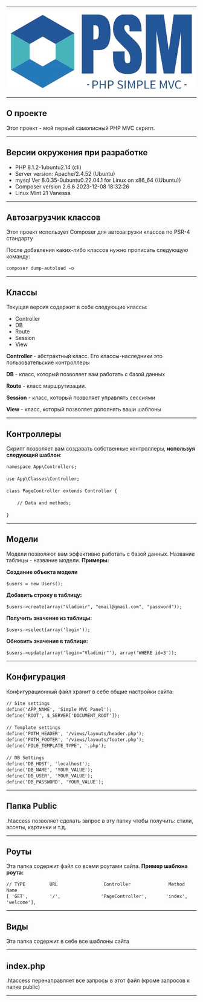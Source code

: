 <hr>

<p align="center">
    <img src="https://github.com/VladimirKostikov/PSM-Php-Simple-MVC/blob/main/public/img/logo.png?raw=true">
</p>

<hr>

<h2> О проекте </h2>

<p>Этот проект - мой первый самописный PHP MVC скрипт.</p>

<hr>

<h2>Версии окружения при разработке</h2>

- PHP 8.1.2-1ubuntu2.14 (cli) 
- Server version: Apache/2.4.52 (Ubuntu)
- mysql  Ver 8.0.35-0ubuntu0.22.04.1 for Linux on x86_64 ((Ubuntu))
- Composer version 2.6.6 2023-12-08 18:32:26
- Linux Mint 21 Vanessa

<hr>

<h2>Автозагрузчик классов</h2>

<p>Этот проект использует Composer для автозагрузки классов по PSR-4 стандарту</p>
<p>После добавления каких-либо классов нужно прописать следующую команду:</p>

```
composer dump-autoload -o
```

<hr>

<h2>Классы</h2>

<p>Текущая версия содержит в себе следующие классы:</p>

- Controller
- DB
- Route
- Session
- View

<p><b>Controller</b> - абстрактный класс. Его классы-наследники это пользовательские контроллеры </p>
<p><b>DB</b> - класс, который позволяет вам работать с базой данных </p>
<p><b>Route</b> - класс маршрутизации.</p>
<p><b>Session</b> - класс, который позволяет управлять сессиями</p>
<p><b>View</b> - класс, который позволяет дополнять ваши шаблоны</p>

<hr>

<h2>Контроллеры</h2>
<p>Скрипт позволяет вам создавать собственные контроллеры, <b>используя следующий шаблон</b>:</p>

```
namespace App\Controllers;

use App\Classes\Controller;

class PageController extends Controller {

    // Data and methods;

}

```

<hr>

<h2>Модели</h2>
<p>Модели позволяют вам эффективно работать с базой данных. Название таблицы - название модели. <b>Примеры:</b></p>

<p><b>Создание объекта модели</b></p>

```
$users = new Users();
```

<p><b>Добавить строку в таблицу:</b></p>

```
$users->create(array("Vladimir", "email@gmail.com", "password"));
```

<p><b>Получить значение из таблицы:</b></p>

```
$users->select(array('login'));
```

<p><b>Обновить значение в таблице:</b></p>

```
$users->update(array('login="Vladimir"'), array('WHERE id=3'));
```

<hr>

<h2>Конфигурация</h2>
<p>Конфигурационный файл хранит в себе общие настройки сайта:</p>

```
// Site settings
define('APP_NAME', 'Simple MVC Panel');
define('ROOT', $_SERVER['DOCUMENT_ROOT']);

// Template settings
define('PATH_HEADER', '/views/layouts/header.php');
define('PATH_FOOTER', '/views/layouts/footer.php');
define('FILE_TEMPLATE_TYPE', '.php');

// DB Settings
define('DB_HOST', 'localhost');
define('DB_NAME', 'YOUR_VALUE');
define('DB_USER', 'YOUR_VALUE');
define('DB_PASSWORD', 'YOUR_VALUE');

```

<hr>

<h2>Папка Public</h2>
<p>.htaccess позволяет сделать запрос в эту папку чтобы получить: стили, ассеты, картинки и т.д.</p>

<hr>

<h2>Роуты</h2>
<p>Эта папка содержит файл со всеми роутами сайта. <b>Пример шаблона роута:</b></p>

```
// TYPE         URL                 Controller              Method          Name
[ 'GET',        '/',               'PageController',       'index',         'welcome'],
```

<hr>

<h2>Виды</h2>
<p>Эта папка содержит в себе все шаблоны сайта</p>

<hr>

<h2>index.php</h2>
<p>.htaccess перенаправляет все запросы в этот файл (кроме запросов к папке public)</p>

<hr>